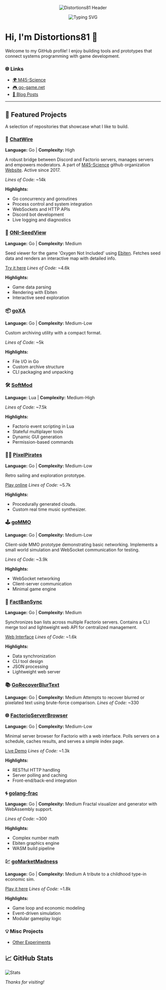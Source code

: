 <p align="center">
  <img src="https://capsule-render.vercel.app/api?type=waving&color=gradient&height=120&section=header&text=Distortions81&fontSize=48&fontColor=ffffff" alt="Distortions81 Header"/>
</p>

<p align="center">
  <img src="https://readme-typing-svg.demolab.com/?lines=Systems+programming+meets+game+dev;Always+building+something+new!&center=true&width=440&height=35" alt="Typing SVG" />
</p>

# Hi, I'm Distortions81 👋

Welcome to my GitHub profile! I enjoy building tools and prototypes that connect systems programming with game development.


### 🌐 Links
- [🌍 M45-Science](https://m45sci.xyz)
- [🎮 go-game.net](http://go-game.net)
- [📝 Blog Posts](https://carlotto81.wixsite.com/m45-science)
---

## 🌟 Featured Projects
A selection of repositories that showcase what I like to build.

### 🚀 [ChatWire](https://github.com/M45-Science/ChatWire)
**Language:** Go | **Complexity:** High

A robust bridge between Discord and Factorio servers, manages servers and empowers moderators.
A part of [M45-Science](https://github.com/M45-Science) github organization [Website](https://m45sci.xyz/).
Active since 2017.

*Lines of Code:* ~14k

**Highlights:**
- Go concurrency and goroutines
- Process control and system integration
- WebSockets and HTTP APIs
- Discord bot development
- Live logging and diagnostics

### 👀 [ONI-SeedView](https://github.com/Distortions81/ONI-SeedView)
**Language:** Go | **Complexity:** Medium

Seed viewer for the game 'Oxygen Not Included' using [Ebiten](https://ebitengine.org/). Fetches seed data and renders an interactive map with detailed info.

[Try it here](https://m45sci.xyz/u/dist/oni-view/view.html?coord=SNDST-A-1-0-0-0)
*Lines of Code:* ~4.6k

**Highlights:**
- Game data parsing
- Rendering with Ebiten
- Interactive seed exploration

### 📦 [goXA](https://github.com/Distortions81/goXA)
**Language:** Go | **Complexity:** Medium-Low

Custom archiving utility with a compact format.

*Lines of Code:* ~5k

**Highlights:**
- File I/O in Go
- Custom archive structure
- CLI packaging and unpacking

### 🛠️ [SoftMod](https://github.com/M45-Science/SoftMod)
**Language:** Lua | **Complexity:** Medium-High

*Lines of Code:* ~7.5k

**Highlights:**
- Factorio event scripting in Lua
- Stateful multiplayer tools
- Dynamic GUI generation
- Permission-based commands

### 🏴‍☠️ [PixelPirates](https://github.com/Distortions81/PixelPirates)
**Language:** Go | **Complexity:** Medium-Low

Retro sailing and exploration prototype.

[Play online](https://m45sci.xyz/u/dist/pixelpirate)
*Lines of Code:* ~5.7k

**Highlights:**
- Procedurally generated clouds.
- Custom real time music synthesizer.

### 🕹️ [goMMO](https://github.com/Distortions81/goMMO)
**Language:** Go | **Complexity:** Medium-Low

Client-side MMO prototype demonstrating basic networking. Implements a small world simulation and WebSocket communication for testing.

*Lines of Code:* ~3.9k

**Highlights:**
- WebSocket networking
- Client-server communication
- Minimal game engine

### 🚫 [FactBanSync](https://github.com/M45-Science/FactBanSync)
**Language:** Go | **Complexity:** Medium

Synchronizes ban lists across multiple Factorio servers. Contains a CLI merge tool and lightweight web API for centralized management.

[Web Interface](https://m45sci.xyz:8443/)
*Lines of Code:* ~1.6k

**Highlights:**
- Data synchronization
- CLI tool design
- JSON processing
- Lightweight web server

### 📚 [GoRecoverBlurText](https://github.com/Distortions81/GoRecoverBlurText)
**Language:** Go | **Complexity:** Medium
Attempts to recover blurred or pixelated text using brute-force comparison.
*Lines of Code:* ~330

### 🌐 [FactorioServerBrowser](https://github.com/M45-Science/FactorioServerBrowser)
**Language:** Go | **Complexity:** Medium-Low

Minimal server browser for Factorio with a web interface. Polls servers on a schedule, caches results, and serves a simple index page.

[Live Demo](https://factorio.go-game.net/)
*Lines of Code:* ~1.3k

**Highlights:**
- RESTful HTTP handling
- Server polling and caching
- Front-end/back-end integration

### 🌀 [golang-frac](https://github.com/Distortions81/golang-frac)
**Language:** Go | **Complexity:** Medium
Fractal visualizer and generator with WebAssembly support.

*Lines of Code:* ~300

**Highlights:**
- Complex number math
- Ebiten graphics engine
- WASM build pipeline

### 💹 [goMarketMadness](https://github.com/Distortions81/goMarketMadness)
**Language:** Go | **Complexity:** Medium
A tribute to a childhood type-in economic sim.

[Play it here](https://m45sci.xyz/u/dist/otto/marketmadness/)
*Lines of Code:* ~1.8k

**Highlights:**
- Game loop and economic modeling
- Event-driven simulation
- Modular gameplay logic

### 💡 Misc Projects
- [Other Experiments](https://m45sci.xyz/u/dist/)

## 📈 GitHub Stats
![Stats](https://github-readme-stats.vercel.app/api?username=Distortions81&show_icons=true&theme=dark)

_Thanks for visiting!_
